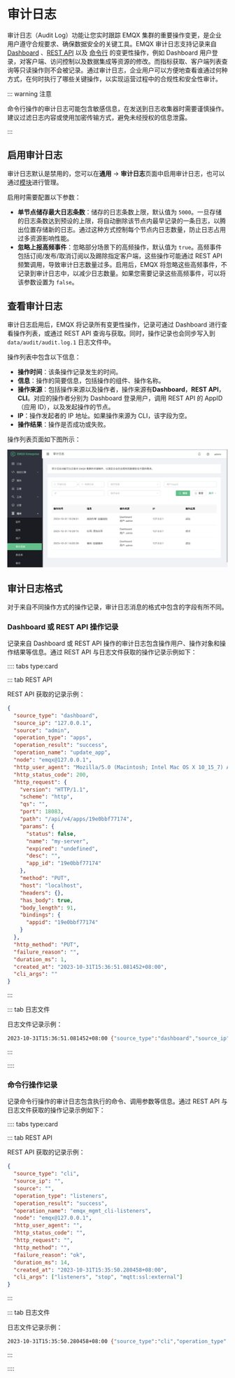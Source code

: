 # 审计日志

审计日志（Audit Log）功能让您实时跟踪 EMQX 集群的重要操作变更，是企业用户遵守合规要求、确保数据安全的关键工具。EMQX 审计日志支持记录来自 [Dashboard](../getting-started/dashboard-ee.md) 、[REST API](../advanced/http-api.md) 以及 [命令行](../advanced/cli.md) 的变更性操作，例如 Dashboard 用户登录，对客户端、访问控制以及数据集成等资源的修改。而指标获取、客户端列表查询等只读操作则不会被记录。通过审计日志，企业用户可以方便地查看谁通过何种方式，在何时执行了哪些关键操作，以实现运营过程中的合规性和安全性审计。

::: warning 注意

命令行操作的审计日志可能包含敏感信息，在发送到日志收集器时需要谨慎操作。建议过滤日志内容或使用加密传输方式，避免未经授权的信息泄露。

:::

## 启用审计日志

审计日志默认是禁用的，您可以在**通用** -> **审计日志**页面中启用审计日志，也可以通过[模块](../modules/modules.md)进行管理。

启用时需要配置以下参数：

- **单节点储存最大日志条数**：储存的日志条数上限，默认值为 `5000`。一旦存储的日志条数达到预设的上限，将自动删除该节点内最早记录的一条日志，以腾出位置存储新的日志。通过这种方式控制每个节点内日志数量，防止日志占用过多资源影响性能。
- **忽略上报高频事件**：忽略部分场景下的高频操作，默认值为 `true`。高频事件包括订阅/发布/取消订阅以及踢除指定客户端，这些操作可能通过 REST API 频繁调用，导致审计日志数量过多。启用后，EMQX 将忽略这些高频事件，不记录到审计日志中，以减少日志数量。如果您需要记录这些高频事件，可以将该参数设置为 `false`。

## 查看审计日志

审计日志启用后，EMQX 将记录所有变更性操作，记录可通过 Dashboard 进行查看操作列表，或通过 REST API 查询与获取。同时，操作记录也会同步写入到 `data/audit/audit.log.1` 日志文件中。

操作列表中包含以下信息：

- **操作时间**：该条操作记录发生的时间。
- **信息**：操作的简要信息，包括操作的组件、操作名称。
- **操作来源**：包括操作来源以及操作者，操作来源有**Dashboard**，**REST API**，**CLI**。对应的操作者分别为 Dashboard 登录用户，调用 REST API 的 AppID（应用 ID），以及发起操作的节点。
- **IP**：操作发起者的 IP 地址。如果操作来源为 CLI，该字段为空。
- **操作结果**：操作是否成功或失败。

操作列表页面如下图所示：

![Audit Log 列表](./assets/audit-log-list.png)

## 审计日志格式

对于来自不同操作方式的操作记录，审计日志消息的格式中包含的字段有所不同。

### Dashboard 或 REST API 操作记录

记录来自 Dashboard 或 REST API 操作的审计日志包含操作用户、操作对象和操作结果等信息。通过 REST API 与日志文件获取的操作记录示例如下：

:::: tabs type:card

::: tab REST API

REST API 获取的记录示例：

```json
{
  "source_type": "dashboard",
  "source_ip": "127.0.0.1",
  "source": "admin",
  "operation_type": "apps",
  "operation_result": "success",
  "operation_name": "update_app",
  "node": "emqx@127.0.0.1",
  "http_user_agent": "Mozilla/5.0 (Macintosh; Intel Mac OS X 10_15_7) AppleWebKit/537.36 (KHTML, like Gecko) Chrome/118.0.0.0 Safari/537.36",
  "http_status_code": 200,
  "http_request": {
    "version": "HTTP/1.1",
    "scheme": "http",
    "qs": "",
    "port": 18083,
    "path": "/api/v4/apps/19e0bbf77174",
    "params": {
      "status": false,
      "name": "my-server",
      "expired": "undefined",
      "desc": "",
      "app_id": "19e0bbf77174"
    },
    "method": "PUT",
    "host": "localhost",
    "headers": {},
    "has_body": true,
    "body_length": 91,
    "bindings": {
      "appid": "19e0bbf77174"
    }
  },
  "http_method": "PUT",
  "failure_reason": "",
  "duration_ms": 1,
  "created_at": "2023-10-31T15:36:51.081452+08:00",
  "cli_args": ""
}
```

:::

::: tab 日志文件

日志文件记录示例：

```bash
2023-10-31T15:36:51.081452+08:00 {"source_type":"dashboard","source_ip":"127.0.0.1","source":"admin","operation_type":"apps","operation_result":"success","operation_name":"update_app","node":"emqx@127.0.0.1","http_user_agent":"Mozilla/5.0 (Macintosh; Intel Mac OS X 10_15_7) AppleWebKit/537.36 (KHTML, like Gecko) Chrome/118.0.0.0 Safari/537.36","http_status_code":200,"http_request":{"version":"HTTP/1.1","scheme":"http","qs":"","port":18083,"path":"/api/v4/apps/19e0bbf77174","params":{"status":false,"name":"my-server","expired":"undefined","desc":"","app_id":"19e0bbf77174"},"method":"PUT","host":"localhost","headers":{},"has_body":true,"body_length":91,"bindings":{"appid":"19e0bbf77174"}},"http_method":"PUT","duration_ms":1,"created_at":1698737811081452}
```

:::

::::

### 命令行操作记录

记录命令行操作的审计日志包含执行的命令、调用参数等信息。通过 REST API 与日志文件获取的操作记录示例如下：

:::: tabs type:card

::: tab REST API

REST API 获取的记录示例：

```json
{
  "source_type": "cli",
  "source_ip": "",
  "source": "",
  "operation_type": "listeners",
  "operation_result": "success",
  "operation_name": "emqx_mgmt_cli-listeners",
  "node": "emqx@127.0.0.1",
  "http_user_agent": "",
  "http_status_code": "",
  "http_request": "",
  "http_method": "",
  "failure_reason": "ok",
  "duration_ms": 14,
  "created_at": "2023-10-31T15:35:50.280458+08:00",
  "cli_args": ["listeners", "stop", "mqtt:ssl:external"]
}
```

:::

::: tab 日志文件

日志文件记录示例：

```bash
2023-10-31T15:35:50.280458+08:00 {"source_type":"cli","operation_type":"listeners","operation_result":"success","operation_name":"emqx_mgmt_cli-listeners","node":"emqx@127.0.0.1","failure_reason":"ok","duration_ms":14,"created_at":1698737750280458,"cli_args":["listeners","stop","mqtt:ssl:external"]}
```

:::

::::
